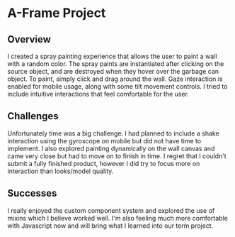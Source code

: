# A-Frame Project

## Overview
I created a spray painting experience that allows the user to paint a wall with a random color. The spray paints are instantiated after clicking on the source object, and are destroyed when they hover over the garbage can object. To paint, simply click and drag around the wall. Gaze interaction is enabled for mobile usage, along with some tilt movement controls. I tried to include intuitive interactions that feel comfortable for the user.


## Challenges
Unfortunately time was a big challenge. I had planned to include a shake interaction using the gyroscope on mobile but did not have time to implement. I also explored painting dynamically on the wall canvas and came very close but had to move on to finish in time. I regret that I couldn't submit a fully finished product, however I did try to focus more on interaction than looks/model quality. 


## Successes
I really enjoyed the custom component system and explored the use of mixins which I believe worked well. I'm also feeling much more comfortable with Javascript now and will bring what I learned into our term project. 




